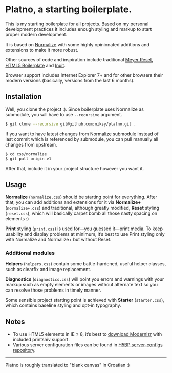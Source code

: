# Platno, a starting boilerplate.

This is my starting boilerplate for all projects. Based on my personal development practices it includes enough styling and markup to start proper modern development.

It is based on [Normalize](http://necolas.github.com/normalize.css/) with some highly opinionated additions and extensions to make it more robust.

Other sources of code and inspiration include traditional [Meyer Reset](http://meyerweb.com/eric/tools/css/reset/), [HTML5 Boilerplate](http://html5boilerplate.com/) and [Inuit](http://inuitcss.com/).

Browser support includes Internet Explorer 7+ and for other browsers their modern versions (basically, versions from the last 6 months).

## Installation

Well, you clone the project :). Since boilerplate uses Normalize as submodule, you will have to use `--recursive` argument.

```bash
$ git clone --recursive git@github.com:niksy/platno.git .
```

If you want to have latest changes from Normalize submodule instead of last commit which is referenced by submodule, you can pull manually all changes from upstream.

```bash
$ cd css/normalize
$ git pull origin v1
```

After that, include it in your project structure however you want it.

## Usage

**Normalize** (`normalize.css`) should be starting point for everything. After that, you can add additions and extensions for it via **Normalize+** (`normalize+.css`) and traditional, although greatly modified, **Reset** styling (`reset.css`), which will basically carpet bomb all those nasty spacing on elements :)

**Print** styling (`print.css`) is used for—you guessed it—print media. To keep usability and display problems at minimum, it’s best to use Print styling only with Normalize and Normalize+ but without Reset.

### Additional modules

**Helpers** (`helpers.css`) contain some battle-hardened, useful helper classes, such as clearfix and image replacement.

**Diagnostics** (`diagnostics.css`) will point you errors and warnings with your markup such as empty elements or images without alternate text so you can resolve those problems in timely manner.

Some sensible project starting point is achieved with **Starter** (`starter.css`), which contains baseline styling and opt-in typography.

## Notes

* To use HTML5 elements in IE &#8804; 8, it’s best to [download Modernizr](http://modernizr.com/download/) with included printshiv support.
* Various server configuration files can be found in [H5BP server-configs repository](https://github.com/h5bp/server-configs).

---

Platno is roughly translated to "blank canvas" in Croatian :)
